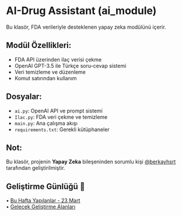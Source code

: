 # AI-Drug Assistant (ai_module)

Bu klasör, FDA verileriyle desteklenen yapay zeka modülünü içerir.

## Modül Özellikleri:
- FDA API üzerinden ilaç verisi çekme
- OpenAI GPT-3.5 ile Türkçe soru-cevap sistemi
- Veri temizleme ve düzenleme
- Komut satırından kullanım

## Dosyalar:
- `ai.py`: OpenAI API ve prompt sistemi
- `Ilac.py`: FDA veri çekme ve temizleme
- `main.py`: Ana çalışma akışı
- `requirements.txt`: Gerekli kütüphaneler

## Not:
Bu klasör, projenin **Yapay Zeka** bileşeninden sorumlu kişi [@berkayhsrt](https://github.com/berkayhsrt) tarafından geliştirilmiştir.

## Geliştirme Günlüğü 📓

• [Bu Hafta Yapılanlar - 23 Mart](devlogs/BuHaftaYapılanlar_23Mart.txt)  
• [Gelecek Geliştirme Alanları](devlogs/GelecekGelistirmeAlanlari.txt)


